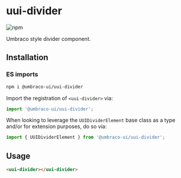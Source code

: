 # uui-divider

![npm](https://img.shields.io/npm/v/@umbraco-ui/uui-divider?logoColor=%231B264F)

Umbraco style divider component.

## Installation

### ES imports

```zsh
npm i @umbraco-ui/uui-divider
```

Import the registration of `<uui-divider>` via:

```javascript
import '@umbraco-ui/uui-divider';
```

When looking to leverage the `UUIDividerElement` base class as a type and/or for extension purposes, do so via:

```javascript
import { UUIDividerElement } from '@umbraco-ui/uui-divider';
```

## Usage

```html
<uui-divider></uui-divider>
```
